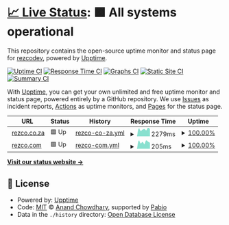 # [📈 Live Status](https://rezcodev.github.io/rezco.com_monitor): <!--live status--> **🟩 All systems operational**

This repository contains the open-source uptime monitor and status page for [rezcodev](https://rezcodev.github.io/rezco.com_monitor), powered by [Upptime](https://github.com/upptime/upptime).

[![Uptime CI](https://github.com/rezcodev/rezco.com_monitor/workflows/Uptime%20CI/badge.svg)](https://github.com/rezcodev/rezco.com_monitor/actions?query=workflow%3A%22Uptime+CI%22)
[![Response Time CI](https://github.com/rezcodev/rezco.com_monitor/workflows/Response%20Time%20CI/badge.svg)](https://github.com/rezcodev/rezco.com_monitor/actions?query=workflow%3A%22Response+Time+CI%22)
[![Graphs CI](https://github.com/rezcodev/rezco.com_monitor/workflows/Graphs%20CI/badge.svg)](https://github.com/rezcodev/rezco.com_monitor/actions?query=workflow%3A%22Graphs+CI%22)
[![Static Site CI](https://github.com/rezcodev/rezco.com_monitor/workflows/Static%20Site%20CI/badge.svg)](https://github.com/rezcodev/rezco.com_monitor/actions?query=workflow%3A%22Static+Site+CI%22)
[![Summary CI](https://github.com/rezcodev/rezco.com_monitor/workflows/Summary%20CI/badge.svg)](https://github.com/rezcodev/rezco.com_monitor/actions?query=workflow%3A%22Summary+CI%22)

With [Upptime](https://upptime.js.org), you can get your own unlimited and free uptime monitor and status page, powered entirely by a GitHub repository. We use [Issues](https://github.com/rezcodev/rezco.com_monitor/issues) as incident reports, [Actions](https://github.com/rezcodev/rezco.com_monitor/actions) as uptime monitors, and [Pages](https://rezcodev.github.io/rezco.com_monitor) for the status page.

<!--start: status pages-->
<!-- This summary is generated by Upptime (https://github.com/upptime/upptime) -->
<!-- Do not edit this manually, your changes will be overwritten -->
<!-- prettier-ignore -->
| URL | Status | History | Response Time | Uptime |
| --- | ------ | ------- | ------------- | ------ |
| <img alt="" src="https://icons.duckduckgo.com/ip3/www.rezco.co.za.ico" height="13"> [rezco.co.za](https://www.rezco.co.za) | 🟩 Up | [rezco-co-za.yml](https://github.com/rezcodev/rezco.com_monitor/commits/HEAD/history/rezco-co-za.yml) | <details><summary><img alt="Response time graph" src="./graphs/rezco-co-za/response-time-week.png" height="20"> 2279ms</summary><br><a href="https://rezcodev.github.io/rezco.com_monitor/history/rezco-co-za"><img alt="Response time 2167" src="https://img.shields.io/endpoint?url=https%3A%2F%2Fraw.githubusercontent.com%2Frezcodev%2Frezco.com_monitor%2FHEAD%2Fapi%2Frezco-co-za%2Fresponse-time.json"></a><br><a href="https://rezcodev.github.io/rezco.com_monitor/history/rezco-co-za"><img alt="24-hour response time 1818" src="https://img.shields.io/endpoint?url=https%3A%2F%2Fraw.githubusercontent.com%2Frezcodev%2Frezco.com_monitor%2FHEAD%2Fapi%2Frezco-co-za%2Fresponse-time-day.json"></a><br><a href="https://rezcodev.github.io/rezco.com_monitor/history/rezco-co-za"><img alt="7-day response time 2279" src="https://img.shields.io/endpoint?url=https%3A%2F%2Fraw.githubusercontent.com%2Frezcodev%2Frezco.com_monitor%2FHEAD%2Fapi%2Frezco-co-za%2Fresponse-time-week.json"></a><br><a href="https://rezcodev.github.io/rezco.com_monitor/history/rezco-co-za"><img alt="30-day response time 2080" src="https://img.shields.io/endpoint?url=https%3A%2F%2Fraw.githubusercontent.com%2Frezcodev%2Frezco.com_monitor%2FHEAD%2Fapi%2Frezco-co-za%2Fresponse-time-month.json"></a><br><a href="https://rezcodev.github.io/rezco.com_monitor/history/rezco-co-za"><img alt="1-year response time 2167" src="https://img.shields.io/endpoint?url=https%3A%2F%2Fraw.githubusercontent.com%2Frezcodev%2Frezco.com_monitor%2FHEAD%2Fapi%2Frezco-co-za%2Fresponse-time-year.json"></a></details> | <details><summary><a href="https://rezcodev.github.io/rezco.com_monitor/history/rezco-co-za">100.00%</a></summary><a href="https://rezcodev.github.io/rezco.com_monitor/history/rezco-co-za"><img alt="All-time uptime 99.98%" src="https://img.shields.io/endpoint?url=https%3A%2F%2Fraw.githubusercontent.com%2Frezcodev%2Frezco.com_monitor%2FHEAD%2Fapi%2Frezco-co-za%2Fuptime.json"></a><br><a href="https://rezcodev.github.io/rezco.com_monitor/history/rezco-co-za"><img alt="24-hour uptime 100.00%" src="https://img.shields.io/endpoint?url=https%3A%2F%2Fraw.githubusercontent.com%2Frezcodev%2Frezco.com_monitor%2FHEAD%2Fapi%2Frezco-co-za%2Fuptime-day.json"></a><br><a href="https://rezcodev.github.io/rezco.com_monitor/history/rezco-co-za"><img alt="7-day uptime 100.00%" src="https://img.shields.io/endpoint?url=https%3A%2F%2Fraw.githubusercontent.com%2Frezcodev%2Frezco.com_monitor%2FHEAD%2Fapi%2Frezco-co-za%2Fuptime-week.json"></a><br><a href="https://rezcodev.github.io/rezco.com_monitor/history/rezco-co-za"><img alt="30-day uptime 99.97%" src="https://img.shields.io/endpoint?url=https%3A%2F%2Fraw.githubusercontent.com%2Frezcodev%2Frezco.com_monitor%2FHEAD%2Fapi%2Frezco-co-za%2Fuptime-month.json"></a><br><a href="https://rezcodev.github.io/rezco.com_monitor/history/rezco-co-za"><img alt="1-year uptime 99.98%" src="https://img.shields.io/endpoint?url=https%3A%2F%2Fraw.githubusercontent.com%2Frezcodev%2Frezco.com_monitor%2FHEAD%2Fapi%2Frezco-co-za%2Fuptime-year.json"></a></details>
| <img alt="" src="https://icons.duckduckgo.com/ip3/www.rezco.com.ico" height="13"> [rezco.com](https://www.rezco.com) | 🟩 Up | [rezco-com.yml](https://github.com/rezcodev/rezco.com_monitor/commits/HEAD/history/rezco-com.yml) | <details><summary><img alt="Response time graph" src="./graphs/rezco-com/response-time-week.png" height="20"> 205ms</summary><br><a href="https://rezcodev.github.io/rezco.com_monitor/history/rezco-com"><img alt="Response time 212" src="https://img.shields.io/endpoint?url=https%3A%2F%2Fraw.githubusercontent.com%2Frezcodev%2Frezco.com_monitor%2FHEAD%2Fapi%2Frezco-com%2Fresponse-time.json"></a><br><a href="https://rezcodev.github.io/rezco.com_monitor/history/rezco-com"><img alt="24-hour response time 156" src="https://img.shields.io/endpoint?url=https%3A%2F%2Fraw.githubusercontent.com%2Frezcodev%2Frezco.com_monitor%2FHEAD%2Fapi%2Frezco-com%2Fresponse-time-day.json"></a><br><a href="https://rezcodev.github.io/rezco.com_monitor/history/rezco-com"><img alt="7-day response time 205" src="https://img.shields.io/endpoint?url=https%3A%2F%2Fraw.githubusercontent.com%2Frezcodev%2Frezco.com_monitor%2FHEAD%2Fapi%2Frezco-com%2Fresponse-time-week.json"></a><br><a href="https://rezcodev.github.io/rezco.com_monitor/history/rezco-com"><img alt="30-day response time 229" src="https://img.shields.io/endpoint?url=https%3A%2F%2Fraw.githubusercontent.com%2Frezcodev%2Frezco.com_monitor%2FHEAD%2Fapi%2Frezco-com%2Fresponse-time-month.json"></a><br><a href="https://rezcodev.github.io/rezco.com_monitor/history/rezco-com"><img alt="1-year response time 212" src="https://img.shields.io/endpoint?url=https%3A%2F%2Fraw.githubusercontent.com%2Frezcodev%2Frezco.com_monitor%2FHEAD%2Fapi%2Frezco-com%2Fresponse-time-year.json"></a></details> | <details><summary><a href="https://rezcodev.github.io/rezco.com_monitor/history/rezco-com">100.00%</a></summary><a href="https://rezcodev.github.io/rezco.com_monitor/history/rezco-com"><img alt="All-time uptime 49.83%" src="https://img.shields.io/endpoint?url=https%3A%2F%2Fraw.githubusercontent.com%2Frezcodev%2Frezco.com_monitor%2FHEAD%2Fapi%2Frezco-com%2Fuptime.json"></a><br><a href="https://rezcodev.github.io/rezco.com_monitor/history/rezco-com"><img alt="24-hour uptime 100.00%" src="https://img.shields.io/endpoint?url=https%3A%2F%2Fraw.githubusercontent.com%2Frezcodev%2Frezco.com_monitor%2FHEAD%2Fapi%2Frezco-com%2Fuptime-day.json"></a><br><a href="https://rezcodev.github.io/rezco.com_monitor/history/rezco-com"><img alt="7-day uptime 100.00%" src="https://img.shields.io/endpoint?url=https%3A%2F%2Fraw.githubusercontent.com%2Frezcodev%2Frezco.com_monitor%2FHEAD%2Fapi%2Frezco-com%2Fuptime-week.json"></a><br><a href="https://rezcodev.github.io/rezco.com_monitor/history/rezco-com"><img alt="30-day uptime 100.00%" src="https://img.shields.io/endpoint?url=https%3A%2F%2Fraw.githubusercontent.com%2Frezcodev%2Frezco.com_monitor%2FHEAD%2Fapi%2Frezco-com%2Fuptime-month.json"></a><br><a href="https://rezcodev.github.io/rezco.com_monitor/history/rezco-com"><img alt="1-year uptime 49.83%" src="https://img.shields.io/endpoint?url=https%3A%2F%2Fraw.githubusercontent.com%2Frezcodev%2Frezco.com_monitor%2FHEAD%2Fapi%2Frezco-com%2Fuptime-year.json"></a></details>

<!--end: status pages-->

[**Visit our status website →**](https://rezcodev.github.io/rezco.com_monitor)

## 📄 License

- Powered by: [Upptime](https://github.com/upptime/upptime)
- Code: [MIT](./LICENSE) © [Anand Chowdhary](https://anandchowdhary.com), supported by [Pabio](https://pabio.com)
- Data in the `./history` directory: [Open Database License](https://opendatacommons.org/licenses/odbl/1-0/)
